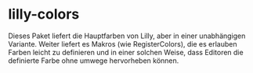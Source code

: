 # lilly-colors
Dieses Paket liefert die Hauptfarben von Lilly, aber in einer unabhängigen Variante. Weiter liefert es Makros (wie RegisterColors), die es erlauben Farben leicht zu definieren und in einer solchen Weise, dass Editoren die definierte Farbe ohne umwege hervorheben können.
